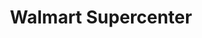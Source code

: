 ---
title: "Walmart Supercenter"
url: /erie/walmart-supercenter-west-ridge-road/
shop: supermarket
---